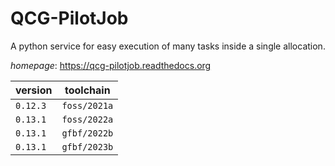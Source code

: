 # QCG-PilotJob

A python service for easy execution of many tasks inside a single allocation.

*homepage*: <https://qcg-pilotjob.readthedocs.org>

version | toolchain
--------|----------
``0.12.3`` | ``foss/2021a``
``0.13.1`` | ``foss/2022a``
``0.13.1`` | ``gfbf/2022b``
``0.13.1`` | ``gfbf/2023b``
